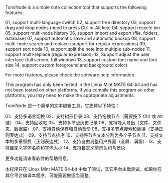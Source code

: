 TomiNode is a simple note collection tool that supports the following features:

01, support multi-language switch
02, support tree directory
03, support drag and drop nodes (need to press Ctrl or Alt key)
04, support recycle bin
05, support multi-node history
06, support import and export (file, folders, database)
07, support automatic save and automatic backup
08, support multi-node search and replace (support for regular expressions)
09, support sort node
10, support split the note into multiple sub-nodes
11, support multi-replace (regular expression)
12, Support adjust the user interface (full screen, full window)
13, support custom font name and font size
14, support custom foreground and background colors

For more features, please check the software help information.

This program has only been tested in the Linux Mint MATE 64-bit and has not been tested on other platforms. If you compile this program on other platforms, you may need to make the appropriate adjustments.



TomiNode 是一个简单的文本编辑工具，它支持以下特性：

01、支持多语言切换
02、支持树形目录
03、支持拖拽节点（需要按下 Ctrl 或 Alt 键）
04、支持回收站
05、支持多节点历史记录
06、支持导入导出（文件、文件夹、数据库）
07、支持自动保存和自动备份
08、支持多节点搜索和替换（支持正则表达式）
09、支持节点排序
10、支持将节点文本分割为多个子节点
11、支持文本的多重替换（正则表达式）
12、支持自由调整用户界面（全屏、满窗）
13、支持自定义字体名称和字体大小
14、支持自定义前景色和背景色

更多功能请查看软件的帮助信息。

本程序只在 Linux Mint MATE 64-bit 中做了测试，其它平台未做测试，如果你在其它平台编译本程序，可能需要做适当调整。


